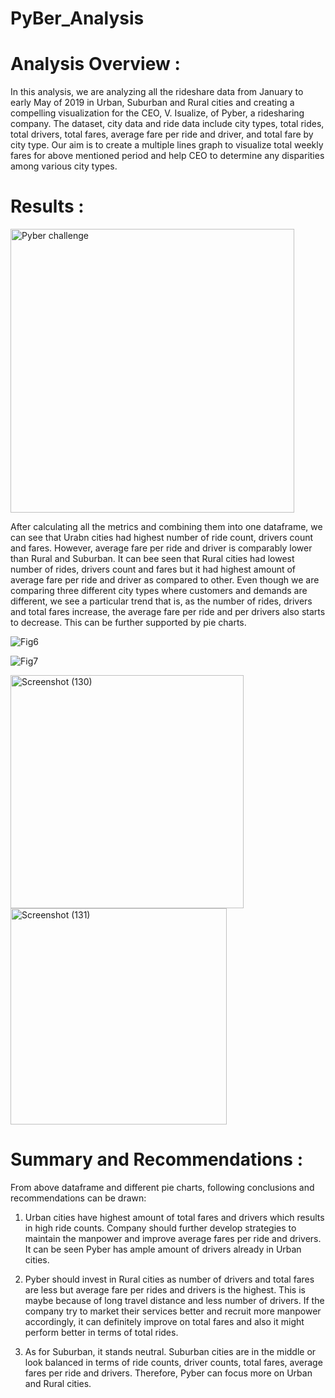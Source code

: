 # PyBer_Analysis

# Analysis Overview :

In this analysis, we are analyzing all the rideshare data from January to early May of 2019 in Urban, Suburban and Rural cities and creating a compelling visualization for the CEO, V. Isualize, of Pyber, a ridesharing company. The dataset, city data and ride data include city types, total rides, total drivers, total fares, average fare per ride and driver, and total fare by city type. Our aim is to create a multiple lines graph to visualize total weekly fares for above mentioned period and help CEO to determine any disparities among various city types.


# Results :

<img width="454" alt="Pyber challenge" src="https://user-images.githubusercontent.com/86980240/134590487-3b6e3756-1b15-46c3-9a39-da5f602e8dfd.png">

After calculating all the metrics and combining them into one dataframe, we can see that Urabn cities had highest number of ride count, drivers count and fares. However, average fare per ride and driver is comparably lower than Rural and Suburban. It can bee seen that Rural cities had lowest number of rides, drivers count and fares but it had highest amount of average fare per ride and driver as compared to other. Even though we are comparing three different city types where customers and demands are different, we see a particular trend that is, as the number of rides, drivers and total fares increase, the average fare per ride and per drivers also starts to decrease. This can be further supported by pie charts.

![Fig6](https://user-images.githubusercontent.com/86980240/134592697-64a7942c-72a6-4216-ae32-83f7783be81c.png)


![Fig7](https://user-images.githubusercontent.com/86980240/134592710-0af9f770-791e-4157-ab01-be51d4b0155f.png)


<img width="373" alt="Screenshot (130)" src="https://user-images.githubusercontent.com/86980240/134603875-25aabc26-96ee-4880-85e3-016e0d4b98da.png">


<img width="346" alt="Screenshot (131)" src="https://user-images.githubusercontent.com/86980240/134604519-b9892240-6415-441e-8e2b-3f045f682894.png">


# Summary and Recommendations :

From above dataframe and different pie charts, following conclusions and recommendations can be drawn:

1) Urban cities have highest amount of total fares and drivers which results in high ride counts. Company should further develop strategies to maintain the manpower and improve average fares per ride and drivers. It can be seen Pyber has ample amount of drivers already in Urban cities.

2) Pyber should invest in Rural cities as number of drivers and total fares are less but average fare per rides and drivers is the highest. This is maybe because of long travel distance and less number of drivers. If the company try to market their services better and recruit more manpower accordingly, it can definitely improve on total fares and also it might perform better in terms of total rides. 

3) As for Suburban, it stands neutral. Suburban cities are in the middle or look balanced in terms of ride counts, driver counts, total fares, average fares per ride and drivers. Therefore, Pyber can focus more on Urban and Rural cities.







